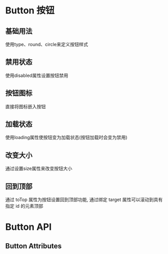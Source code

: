 <script setup>
import Basic from '../examples/button/Basic.vue'
import Disabled from '../examples/button/Disabled.vue'
import Icon from '../examples/button/Icon.vue'
import Loading from '../examples/button/Loading.vue'
import Size from '../examples/button/Size.vue'
import Attributes from '../examples/button/Attributes.vue'
import Totop from '../examples/button/Totop.vue'

</script>

# Button 按钮

## 基础用法
使用type、round、circle来定义按钮样式
<demo vue="../examples/button/Basic.vue"/>

## 禁用状态
使用disabled属性设置按钮禁用
<demo vue="../examples/button/Disabled.vue"/>

## 按钮图标
直接将图标嵌入按钮
<demo vue="../examples/button/Icon.vue"/>

## 加载状态
使用loading属性使按钮变为加载状态(按钮加载时会变为禁用)
<demo vue="../examples/button/Loading.vue"/>

## 改变大小
通过设置size属性来改变按钮大小
<demo vue="../examples/button/Size.vue"/>

## 回到顶部
通过 toTop 属性为按钮设置回到顶部功能, 通过绑定 target 属性可以滚动到具有指定 id 的元素顶部
<demo vue="../examples/button/Totop.vue"/>

# Button API
## Button Attributes
<Attributes/>
